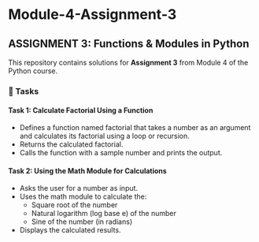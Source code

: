 # Module-4-Assignment-3

## ASSIGNMENT 3: Functions & Modules in Python

This repository contains solutions for **Assignment 3** from Module 4 of the Python course.

### 📌 Tasks

#### Task 1:  Calculate Factorial Using a Function 
- Defines a function named factorial that takes a number as an argument and calculates its factorial using a loop or recursion.
- Returns the calculated factorial.
- Calls the function with a sample number and prints the output.

#### Task 2: Using the Math Module for Calculations

- Asks the user for a number as input.
- Uses the math module to calculate the:
  -  Square root of the number
  - Natural logarithm (log base e) of the number
  - Sine of the number (in radians)
- Displays the calculated results.


